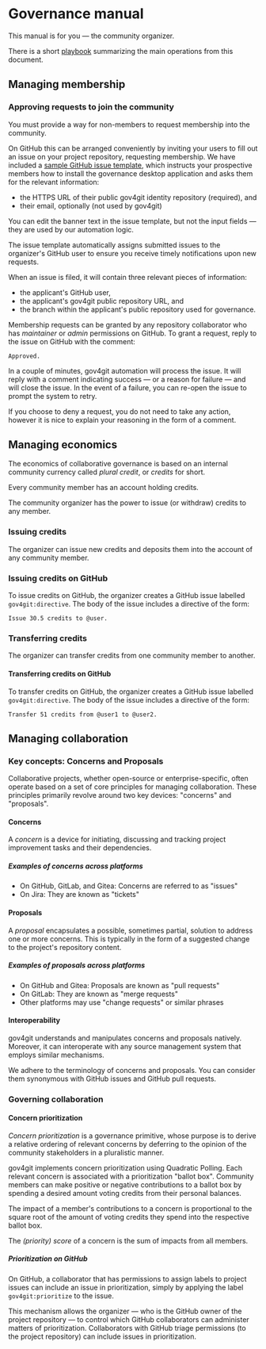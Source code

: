# Governance manual

This manual is for you — the community organizer.

There is a short [playbook](GOVERN-PLAYBOOK.md) summarizing the main operations from this document.

## Managing membership

### Approving requests to join the community

You must provide a way for non-members to request membership into the community.

On GitHub this can be arranged conveniently by inviting your users to fill out an issue on your project repository, requesting membership. We have included a [sample GitHub issue template](../github/deploy/.github/ISSUE_TEMPLATE/join.yml), which instructs your prospective members how to install the governance desktop application and asks them for the relevant information:

- the HTTPS URL of their public gov4git identity repository (required), and
- their email, optionally (not used by gov4git)

You can edit the banner text in the issue template, but not the input fields — they are used by our automation logic.

The issue template automatically assigns submitted issues to the organizer's GitHub user to ensure you receive timely notifications upon new requests.

When an issue is filed, it will contain three relevant pieces of information:

- the applicant's GitHub user,
- the applicant's gov4git public repository URL, and
- the branch within the applicant's public repository used for governance.

Membership requests can be granted by any repository collaborator who has _maintainer_ or _admin_ permissions on GitHub. To grant a request, reply to the issue on GitHub with the comment:

```
Approved.
```

In a couple of minutes, gov4git automation will process the issue. It will reply with a comment indicating success — or a reason for failure — and will close the issue. In the event of a failure, you can re-open the issue to prompt the system to retry.

If you choose to deny a request, you do not need to take any action, however it is nice to explain your reasoning in the form of a comment.

## Managing economics

The economics of collaborative governance is based on an internal community currency called _plural credit_, or _credits_ for short.

Every community member has an account holding credits.

The community organizer has the power to issue (or withdraw) credits to any member.

### Issuing credits

The organizer can issue new credits and deposits them into the account of any community member.

### Issuing credits on GitHub

To issue credits on GitHub, the organizer creates a GitHub issue labelled `gov4git:directive`. The body of the issue includes a directive of the form:

```
Issue 30.5 credits to @user.
```

### Transferring credits

The organizer can transfer credits from one community member to another. 

#### Transferring credits on GitHub

To transfer credits on GitHub, the organizer creates a GitHub issue labelled `gov4git:directive`. The body of the issue includes a directive of the form:

```
Transfer 51 credits from @user1 to @user2.
```

## Managing collaboration

### Key concepts: Concerns and Proposals

Collaborative projects, whether open-source or enterprise-specific, often operate based on a set of core principles for managing collaboration. These principles primarily revolve around two key devices: "concerns" and "proposals".

#### Concerns

A _concern_ is a device for initiating, discussing and tracking project improvement tasks and their dependencies. 

##### Examples of concerns across platforms

- On GitHub, GitLab, and Gitea: Concerns are referred to as "issues"
- On Jira: They are known as "tickets"

#### Proposals

A _proposal_ encapsulates a possible, sometimes partial, solution to address one or more concerns. This is typically in the form of a suggested change to the project's repository content.

##### Examples of proposals across platforms

- On GitHub and Gitea: Proposals are known as "pull requests"
- On GitLab: They are known as "merge requests"
- Other platforms may use "change requests" or similar phrases

#### Interoperability

gov4git understands and manipulates concerns and proposals natively. Moreover, it can interoperate with any source management system that employs similar mechanisms.

We adhere to the terminology of concerns and proposals. You can consider them synonymous with GitHub issues and GitHub pull requests.

### Governing collaboration

<!-- 
The role of governance in collaborative communities is to:

- Facilitate productive collaboration towards impactful outcomes
- Minimize regret in the event of subpar outcomes (of past decisions)

In this regard, governance must support the community in addressing three core day-to-day operational questions:

- _Direction_: What are the objectives of the community?

- _Allocation_: How should community resources be allocated towards solving for the objectives?

- _Adoption_: Which solutions should be adopted?

TBD -->

#### Concern prioritization

_Concern prioritization_ is a governance primitive, whose purpose is to derive a relative ordering of relevant concerns by deferring to the opinion of the community stakeholders in a pluralistic manner.

gov4git implements concern prioritization using Quadratic Polling. Each relevant concern is associated with a prioritization "ballot box". Community members can make positive or negative contributions to a ballot box by spending a desired amount voting credits from their personal balances.

The impact of a member's contributions to a concern is proportional to the square root of the amount of voting credits they spend into the respective ballot box.

The _(priority) score_ of a concern is the sum of impacts from all members.

##### Prioritization on GitHub

On GitHub, a collaborator that has permissions to assign labels to project issues can include an issue in prioritization, simply by applying the label `gov4git:prioritize` to the issue.

This mechanism allows the organizer — who is the GitHub owner of the project repository — to control which GitHub collaborators can administer matters of prioritization. Collaborators with GitHub triage permissions (to the project repository) can include issues in prioritization.
